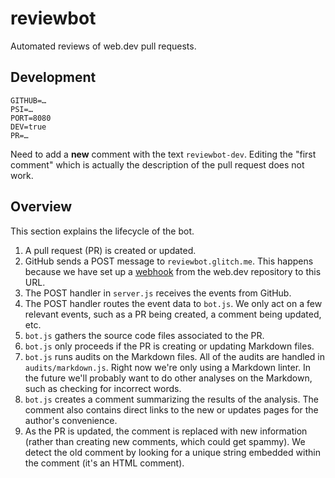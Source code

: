 # reviewbot

Automated reviews of web.dev pull requests.

## Development

```
GITHUB=…
PSI=…
PORT=8080
DEV=true
PR=…
```

Need to add a **new** comment with the text `reviewbot-dev`. Editing the "first comment"
which is actually the description of the pull request does not work.

## Overview

This section explains the lifecycle of the bot.

1. A pull request (PR) is created or updated.
1. GitHub sends a POST message to `reviewbot.glitch.me`. This happens
   because we have set up a [webhook] from the web.dev repository to this URL.
1. The POST handler in `server.js` receives the events from GitHub.
1. The POST handler routes the event data to `bot.js`. We only act on a few
   relevant events, such as a PR being created, a comment being updated, etc.
1. `bot.js` gathers the source code files associated to the PR.
1. `bot.js` only proceeds if the PR is creating or updating Markdown files.
1. `bot.js` runs audits on the Markdown files. All of the audits are handled
   in `audits/markdown.js`. Right now we're only using a Markdown linter.
   In the future we'll probably want to do other analyses on the Markdown,
   such as checking for incorrect words.
1. `bot.js` creates a comment summarizing the results of the analysis.
   The comment also contains direct links to the new or updates pages
   for the author's convenience.
1. As the PR is updated, the comment is replaced with new information
   (rather than creating new comments, which could get spammy). We detect
   the old comment by looking for a unique string embedded within
   the comment (it's an HTML comment).

[webhook]: https://docs.github.com/en/developers/webhooks-and-events/about-webhooks